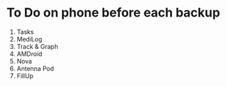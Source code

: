 # To Do on phone before each backup
1. Tasks
2. MediLog
3. Track & Graph
4. AMDroid
5. Nova
6. Antenna Pod
7. FillUp
